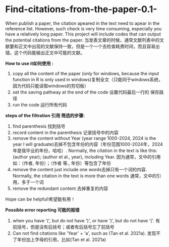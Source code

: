 # Find-citations-from-the-paper-0.1-
When publish a paper, the citation apeared in the text need to apear in the reference list. However, such check is very time consuming, especially you have a relatively long paper.
This project will include codes that can output the potential citations from the paper.
当发表文章的时候，通常文献列表中的文献要和正文中出现的文献保持一致，但是一个一个去检查耗费时间，而且容易出错。这个代码能输出正文中可能的文献。

**How to use it如何使用 :**
1. copy all the content of the paper (only for windows, because the input function in R is only used in windows)复制全文（只能同于windows系统，因为代码只能读取windows的剪切板）
2. set the saving pathway at the end of the code 设置代码最后一行的 保存路径
3. run the code 运行所有代码

**steps of the filtration 引用 筛选的步骤:**
1. find parenthesis 找到括号
2. record content in the parenthesis 记录括号中的内容
3. remove the content without Year (year range 1000-2024, 2024 is the year I will graduate)去掉不包含年份的内容（年份范围1000-2024年，2024年是我毕业的年份，哈哈）. Normally, the citation in the text is like this: (author year); (author et al., year), including Year. 因为通常，文中的引用如：（作者, 年份）；（作者 等., 年份）等包含了年份
4. remove the content just include one words去掉只有一个词的内容. Normally, the citation in the text is more than one words 通常，文中的引用，多于一个词
5. remove the redundant content.去掉重复的内容

Hope can be helpful!希望能有用！

**Possible error reporting 可能的报错**
1. when you have '(', but do not have ')', or have ')', but do not have '('. 有前括号，但是没有后括号；或者有后括号忘了前括号
2. Can not find citations like 'Year' + 'a', such as (Tan et al. 2021a). 发现不了年份加上字母的引用，比如(Tan et al. 2021a)
